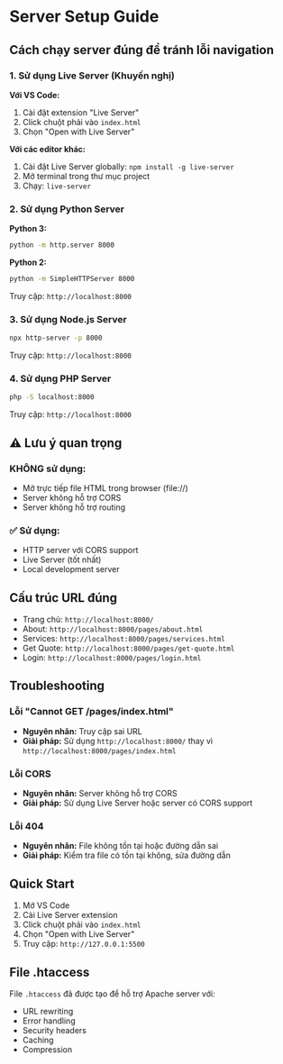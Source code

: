 # Server Setup Guide

## Cách chạy server đúng để tránh lỗi navigation

### 1. Sử dụng Live Server (Khuyến nghị)

**Với VS Code:**
1. Cài đặt extension "Live Server"
2. Click chuột phải vào `index.html`
3. Chọn "Open with Live Server"

**Với các editor khác:**
1. Cài đặt Live Server globally: `npm install -g live-server`
2. Mở terminal trong thư mục project
3. Chạy: `live-server`

### 2. Sử dụng Python Server

**Python 3:**
```bash
python -m http.server 8000
```

**Python 2:**
```bash
python -m SimpleHTTPServer 8000
```

Truy cập: `http://localhost:8000`

### 3. Sử dụng Node.js Server

```bash
npx http-server -p 8000
```

Truy cập: `http://localhost:8000`

### 4. Sử dụng PHP Server

```bash
php -S localhost:8000
```

Truy cập: `http://localhost:8000`

## ⚠️ Lưu ý quan trọng

### KHÔNG sử dụng:
- Mở trực tiếp file HTML trong browser (file://)
- Server không hỗ trợ CORS
- Server không hỗ trợ routing

### ✅ Sử dụng:
- HTTP server với CORS support
- Live Server (tốt nhất)
- Local development server

## Cấu trúc URL đúng

- Trang chủ: `http://localhost:8000/`
- About: `http://localhost:8000/pages/about.html`
- Services: `http://localhost:8000/pages/services.html`
- Get Quote: `http://localhost:8000/pages/get-quote.html`
- Login: `http://localhost:8000/pages/login.html`

## Troubleshooting

### Lỗi "Cannot GET /pages/index.html"
- **Nguyên nhân:** Truy cập sai URL
- **Giải pháp:** Sử dụng `http://localhost:8000/` thay vì `http://localhost:8000/pages/index.html`

### Lỗi CORS
- **Nguyên nhân:** Server không hỗ trợ CORS
- **Giải pháp:** Sử dụng Live Server hoặc server có CORS support

### Lỗi 404
- **Nguyên nhân:** File không tồn tại hoặc đường dẫn sai
- **Giải pháp:** Kiểm tra file có tồn tại không, sửa đường dẫn

## Quick Start

1. Mở VS Code
2. Cài Live Server extension
3. Click chuột phải vào `index.html`
4. Chọn "Open with Live Server"
5. Truy cập: `http://127.0.0.1:5500`

## File .htaccess

File `.htaccess` đã được tạo để hỗ trợ Apache server với:
- URL rewriting
- Error handling
- Security headers
- Caching
- Compression
